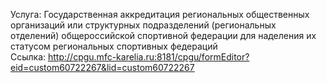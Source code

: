 Услуга: Государственная аккредитация региональных общественных организаций или структурных подразделений (региональных отделений) общероссийской спортивной федерации для наделения их статусом региональных спортивных федераций
<br>
Ссылка: http://cpgu.mfc-karelia.ru:8181/cpgu/formEditor?eid=custom60722267&lid=custom60722267